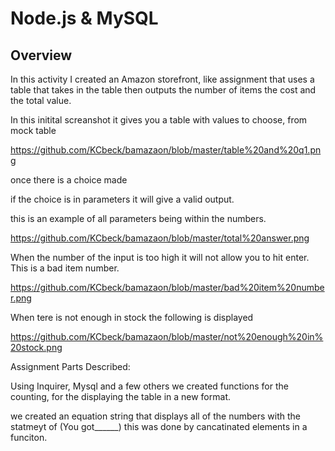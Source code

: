 # Node.js & MySQL

## Overview

In this activity I created an Amazon storefront, like assignment that uses a table that takes in the table then outputs the number of items the cost and the total value.

In this initital screanshot it gives you a table with values to choose, from mock table

https://github.com/KCbeck/bamazaon/blob/master/table%20and%20q1.png 

once there is a choice made

if the choice is in parameters it will give a valid output. 

this is an example of all parameters being within the numbers. 

https://github.com/KCbeck/bamazaon/blob/master/total%20answer.png

When the number of the input is too high it will not allow you to hit enter. This is a bad item number. 

https://github.com/KCbeck/bamazaon/blob/master/bad%20item%20number.png

When tere is not enough in stock the following is displayed 

https://github.com/KCbeck/bamazaon/blob/master/not%20enough%20in%20stock.png

Assignment Parts Described: 

Using Inquirer, Mysql and a few others
we created functions for the counting, for the displaying the table in a new format.

we created an equation string that displays all of the numbers with the statmeyt of (You got______) this was done by cancatinated elements in a funciton. 

